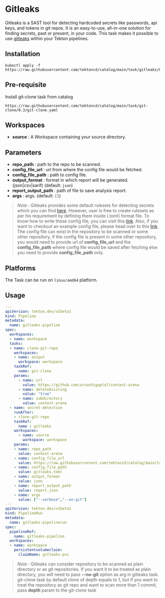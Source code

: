 # Gitleaks

Gitleaks is a SAST tool for detecting hardcoded secrets like passwords, api keys, and tokens in git repos. It is an easy-to-use, all-in-one solution for finding secrets, past or present, in your code.
This task makes it possible to use [gitleaks](https://github.com/zricethezav/gitleaks) within your Tekton pipelines.

## Installation
```
kubectl apply -f https://raw.githubusercontent.com/tektoncd/catalog/main/task/gitleaks/0.1/gitleaks.yaml
```

## Pre-requisite
Install git-clone task from catalog
```
https://raw.githubusercontent.com/tektoncd/catalog/main/task/git-clone/0.3/git-clone.yaml
```


## Workspaces
* **source** : A Workspace containing your source directory.

## Parameters
* **repo_path** : path to the repo to be scanned.
* **config_file_url** : url from where the config file would be fetched.
* **config_file_path** : path to config file.
* **output_format** : format in which report will be generated. (json|csv|sarif) (default: `json`)
* **report_output_path** : path of file to save analysis report.
* **args** : args. (default: `[]`)

> _Note_ :  Gitleaks provides some default rulesets for detecting secrets which you can find [here](https://github.com/zricethezav/gitleaks/blob/master/config/default.go). However, user is free to create rulesets as per his requirement by defining them inside (.toml) format file. To know how to write these config file, you can visit this [link](https://github.com/zricethezav/gitleaks#rules-summary). Also, if you want to checkout an example config file, please head over to this [link](https://raw.githubusercontent.com/urvashigupta7/secret_detection/master/gitleaks.toml). The config file can exist in the repository to be scanned or some other repository, if the config file is present in some other repository, you would need to provide url of **config_file_url** and the **config_file_path** where config file would be saved after fetching else you need to provide **config_file_path** only.

## Platforms

The Task can be run on `linux/amd64` platform.

## Usage

```yaml
---
apiVersion: tekton.dev/v1beta1
kind: Pipeline
metadata:
  name: gitleaks-pipeline
spec:
  workspaces:
  - name: workspace
  tasks:
  - name: clone-git-repo
    workspaces:
    - name: output
      workspace: workspace
    taskRef:
      name: git-clone
    params:
      - name: url
        value: https://github.com/urvashigupta7/contest-arena
      - name: deleteExisting
        value: "true"
      - name: subdirectory
        value: contest-arena
  - name: secret-detection
    runAfter:
    - clone-git-repo
    taskRef:
      name : gitleaks
    workspaces:
      - name: source
        workspace: workspace
    params:
    - name: repo_path
      value: contest-arena
    - name: config_file_url
      value: https://raw.githubusercontent.com/tektoncd/catalog/main/task/gitleaks/0.1/samples/gitleaks.toml
    - name: config_file_path
      value: gitleaks.toml
    - name: output_format
      value: json
    - name: report_output_path
      value: report.json
    - name: args
      value: ["--verbose","--no-git"]
---
apiVersion: tekton.dev/v1beta1
kind: PipelineRun
metadata:
  name: gitleaks-pipelinerun
spec:
  pipelineRef:
    name: gitleaks-pipeline
  workspaces:
  - name: workspace
    persistentvolumeclaim:
      claimName: gitleaks-pvc

```
> _Note_ : Gitleaks can consider repository to be scanned as plain directory or as git repositories. If you want it to be treated as plain directory, you will need to pass **--no-git** option as arg in gitleaks task. git-clone task by default clone of depth equals to 1, but if you want to treat the repository as git repo and want to scan more than 1 commit, pass **depth** param to the git-clone task
